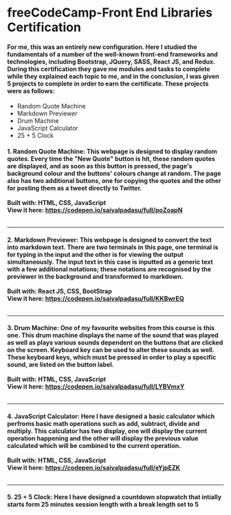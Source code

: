 # freeCodeCamp-Front End Libraries Certification

#### For me, this was an entirely new configuration. Here I studied the fundamentals of a number of the well-known front-end frameworks and technologies, including Bootstrap, JQuery, SASS, React JS, and Redux. During this certification they gave me modules and tasks to complete while they explained each topic to me, and in the conclusion, I was given 5 projects to complete in order to earn the certificate. These projects were as follows:
  - Random Quote Machine
  - Markdown Previewer
  - Drum Machine
  - JavaScript Calculator
  - 25 + 5 Clock

#### 1. Random Quote Machine: This webpage is designed to display random quotes. Every time the "New Quote" button is hit, these random quotes are displayed, and as soon as this button is pressed, the page's background colour and the buttons' colours change at random. The page also has two additional buttons, one for copying the quotes and the other for posting them as a tweet directly to Twitter.<br><br>Built with: HTML, CSS, JavaScript<br>View it here: https://codepen.io/saivalpadasu/full/poZoapN <br><br><hr>
#### 2. Markdown Previewer: This webpage is designed to convert the text into markdown text. There are two terminals in this page, one terminal is for typing in the input and the other is for viewing the output simultaneously. The input text in this case is inputted as a generic text with a few additional notations; these notations are recognised by the previewer in the background and transformed to markdown.<br><br>Built with: React JS, CSS, BootStrap<br>View it here: https://codepen.io/saivalpadasu/full/KKBwrEQ <br><br><hr>
#### 3. Drum Machine: One of my favourite websites from this course is this one. This drum machine displays the name of the sound that was played as well as plays various sounds dependent on the buttons that are clicked on the screen. Keyboard key can be used to alter these sounds as well. These keyboard keys, which must be pressed in order to play a specific sound, are listed on the button label. <br><br>Built with: HTML, CSS, JavaScript<br>View it here: https://codepen.io/saivalpadasu/full/LYBVmxY <br><br><hr>
#### 4. JavaScript Calculator: Here I have designed a basic calculator which perfroms basic math operations such as add, subtract, divide and multiply. This calculator has two display, one will display the current operation happening and the other will display the previous value calculated which will be combined to the current operation. <br><br>Built with: HTML, CSS, JavaScript<br>View it here: https://codepen.io/saivalpadasu/full/eYjpEZK <br><br><hr>
#### 5. 25 + 5 Clock: Here I have designed a countdown stopwatch that intially starts form 25 minutes session length with a break length set to 5 
